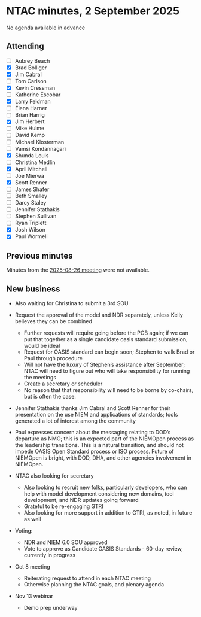 # NTAC minutes, 2 September 2025

No agenda available in advance

## Attending

- [ ] Aubrey Beach
- [x] Brad Bolliger
- [x] Jim Cabral
- [ ] Tom Carlson
- [x] Kevin Cressman
- [ ] Katherine Escobar
- [x] Larry Feldman
- [ ] Elena Harner
- [ ] Brian Harrig
- [x] Jim Herbert
- [ ] Mike Hulme
- [ ] David Kemp
- [ ] Michael Klosterman
- [ ] Vamsi Kondannagari
- [x] Shunda Louis
- [ ] Christina Medlin
- [x] April Mitchell
- [ ] Joe Mierwa
- [x] Scott Renner
- [ ] James Shafer
- [ ] Beth Smalley
- [ ] Darcy Staley 
- [ ] Jennifer Stathakis
- [ ] Stephen Sullivan
- [ ] Ryan Triplett
- [x] Josh Wilson
- [x] Paul Wormeli

## Previous minutes

Minutes from the [2025-08-26 meeting](2025-08-26-minutes.md) were not available.

## New business

* Also waiting for Christina to submit a 3rd SOU
* Request the approval of the model and NDR separately, unless Kelly believes they can be combined
  - Further requests will require going before the PGB again; if we can put that together as a single candidate oasis standard submission, would be ideal
  - Request for OASIS standard can begin soon; Stephen to walk Brad or Paul through procedure
  - Will not have the luxury of Stephen’s assistance after September; NTAC will need to figure out who will take responsibility for running the meetings
  - Create a secretary or scheduler
  - No reason that that responsibility will need to be borne by co-chairs, but is often the case.
* Jennifer Stathakis thanks Jim Cabral and Scott Renner for their presentation on the use NIEM and applications of standards; tools generated a lot of interest among the community
* Paul expresses concern about the messaging relating to DOD’s departure as NMO; this is an expected part of the NIEMOpen process as the leadership transitions. This is a natural transition, and should not impede OASIS Open Standard process or ISO process. Future of NIEMOpen is bright, with DOD, DHA, and other agencies involvement in NIEMOpen.
 
* NTAC also looking for secretary
  - Also looking to recruit new folks, particularly developers, who can help with model development considering new domains, tool development, and NDR updates going forward
  - Grateful to be re-engaging GTRI
  - Also looking for more support in addition to GTRI, as noted, in future as well
* Voting:
  - NDR and NIEM 6.0 SOU approved
  - Vote to approve as Candidate OASIS Standards - 60-day review, currently in progress
* Oct 8 meeting
  - Reiterating request to attend in each NTAC meeting
  - Otherwise planning the NTAC goals, and plenary agenda
* Nov 13 webinar
  - Demo prep underway


